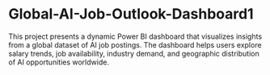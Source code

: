 # Global-AI-Job-Outlook-Dashboard1
This project presents a dynamic Power BI dashboard that visualizes insights from a global dataset of AI job postings. The dashboard helps users explore salary trends, job availability, industry demand, and geographic distribution of AI opportunities worldwide.
